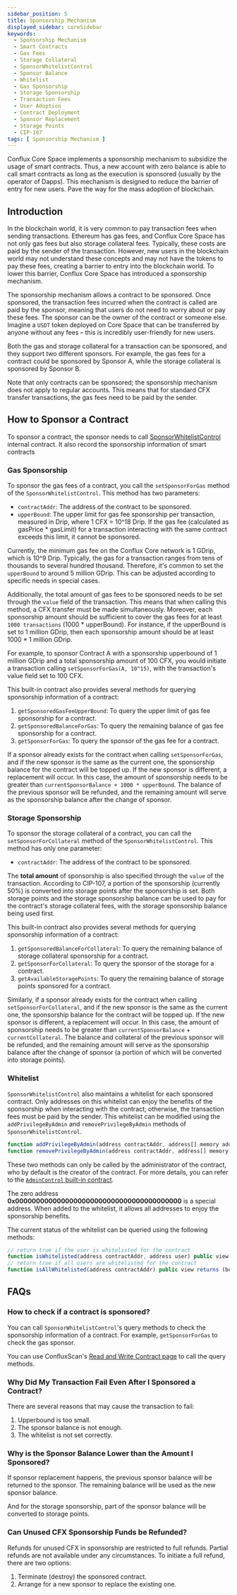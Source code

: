 ```yaml
---
sidebar_position: 5
title: Sponsorship Mechanism
displayed_sidebar: coreSidebar
keywords:
  - Sponsorship Mechanism
  - Smart Contracts
  - Gas Fees
  - Storage Collateral
  - SponsorWhitelistControl
  - Sponsor Balance
  - Whitelist
  - Gas Sponsorship
  - Storage Sponsorship
  - Transaction Fees
  - User Adoption
  - Contract Deployment
  - Sponsor Replacement
  - Storage Points
  - CIP-107
tags: [ Sponsorship Mechanism ]
---
```


Conflux Core Space implements a sponsorship mechanism to subsidize the usage of smart contracts. Thus, a new account with zero balance is able to call smart contracts as long as the execution is sponsored (usually by the operator of Dapps). This mechanism is designed to reduce the barrier of entry for new users.
Pave the way for the mass adoption of blockchain.

## Introduction

In the blockchain world, it is very common to pay transaction fees when sending transactions. Ethereum has gas fees, and Conflux Core Space has not only gas fees but also storage collateral fees. Typically, these costs are paid by the sender of the transaction. However, new users in the blockchain world may not understand these concepts and may not have the tokens to pay these fees, creating a barrier to entry into the blockchain world. To lower this barrier, Conflux Core Space has introduced a sponsorship mechanism.

The sponsorship mechanism allows a contract to be sponsored. Once sponsored, the transaction fees incurred when the contract is called are paid by the sponsor, meaning that users do not need to worry about or pay these fees. The sponsor can be the owner of the contract or someone else. Imagine a `USDT` token deployed on Core Space that can be transferred by anyone without any fees – this is incredibly user-friendly for new users.

Both the gas and storage collateral for a transaction can be sponsored, and they support two different sponsors. For example, the gas fees for a contract could be sponsored by Sponsor A, while the storage collateral is sponsored by Sponsor B.

Note that only contracts can be sponsored; the sponsorship mechanism does not apply to regular accounts. This means that for standard CFX transfer transactions, the gas fees need to be paid by the sender.

## How to Sponsor a Contract

To sponsor a contract, the sponsor needs to call [SponsorWhitelistControl](./internal-contracts/sponsor-whitelist-control) internal contract. It also record the sponsorship information of smart contracts

### Gas Sponsorship

To sponsor the gas fees of a contract, you call the `setSponsorForGas` method of the `SponsorWhitelistControl`. This method has two parameters:

- `contractAddr`: The address of the contract to be sponsored.
- `upperBound`: The upper limit for gas fee sponsorship per transaction, measured in Drip, where 1 CFX = 10^18 Drip. If the gas fee (calculated as gasPrice \* gasLimit) for a transaction interacting with the same contract exceeds this limit, it cannot be sponsored.

Currently, the minimum gas fee on the Conflux Core network is 1 GDrip, which is 10^9 Drip. Typically, the gas for a transaction ranges from tens of thousands to several hundred thousand. Therefore, it's common to set the `upperBound` to around 5 million GDrip. This can be adjusted according to specific needs in special cases.

Additionally, the total amount of gas fees to be sponsored needs to be set through the `value` field of the transaction. This means that when calling this method, a CFX transfer must be made simultaneously. Moreover, each sponsorship amount should be sufficient to cover the gas fees for at least `1000 transactions` (1000 \* upperBound). For instance, if the upperBound is set to 1 million GDrip, then each sponsorship amount should be at least 1000 \* 1 million GDrip.

For example, to sponsor Contract A with a sponsorship upperbound of 1 million GDrip and a total sponsorship amount of 100 CFX, you would initiate a transaction calling `setSponsorForGas(A, 10^15)`, with the transaction's value field set to 100 CFX.

This built-in contract also provides several methods for querying sponsorship information of a contract:

1. `getSponsoredGasFeeUpperBound`: To query the upper limit of gas fee sponsorship for a contract.
2. `getSponsoredBalanceForGas`: To query the remaining balance of gas fee sponsorship for a contract.
3. `getSponsorForGas`: To query the sponsor of the gas fee for a contract.

If a sponsor already exists for the contract when calling `setSponsorForGas`, and if the new sponsor is the same as the current one, the sponsorship balance for the contract will be topped up. If the new sponsor is different, a replacement will occur. In this case, the amount of sponsorship needs to be greater than `currentSponsorBalance + 1000 * upperBound`. The balance of the previous sponsor will be refunded, and the remaining amount will serve as the sponsorship balance after the change of sponsor.

### Storage Sponsorship

To sponsor the storage collateral of a contract, you can call the `setSponsorForCollateral` method of the `SponsorWhitelistControl`. This method has only one parameter:

- `contractAddr`: The address of the contract to be sponsored.

The **total amount** of sponsorship is also specified through the `value` of the transaction. According to CIP-107, a portion of the sponsorship (currently 50%) is converted into storage points after the sponsorship is set. Both storage points and the storage sponsorship balance can be used to pay for the contract's storage collateral fees, with the storage sponsorship balance being used first.

This built-in contract also provides several methods for querying sponsorship information of a contract:

1. `getSponsoredBalanceForCollateral`: To query the remaining balance of storage collateral sponsorship for a contract.
2. `getSponsorForCollateral`: To query the sponsor of the storage for a contract.
3. `getAvailableStoragePoints`: To query the remaining balance of storage points sponsored for a contract.

Similarly, if a sponsor already exists for the contract when calling `setSponsorForCollateral`, and if the new sponsor is the same as the current one, the sponsorship balance for the contract will be topped up. If the new sponsor is different, a replacement will occur. In this case, the amount of sponsorship needs to be greater than `currentSponsorBalance` + `currentCollateral`. The balance and collateral of the previous sponsor will be refunded, and the remaining amount will serve as the sponsorship balance after the change of sponsor (a portion of which will be converted into storage points).

### Whitelist

`SponsorWhitelistControl` also maintains a whitelist for each sponsored contract. Only addresses on this whitelist can enjoy the benefits of the sponsorship when interacting with the contract; otherwise, the transaction fees must be paid by the sender. This whitelist can be modified using the `addPrivilegeByAdmin` and `removePrivilegeByAdmin` methods of `SponsorWhitelistControl`.

```js
function addPrivilegeByAdmin(address contractAddr, address[] memory addresses) public;
function removePrivilegeByAdmin(address contractAddr, address[] memory addresses) public;
```

These two methods can only be called by the administrator of the contract, who by default is the creator of the contract. For more details, you can refer to the [`AdminControl` built-in contract](./internal-contracts/admin.md).

The zero address **0x0000000000000000000000000000000000000000** is a special address. When added to the whitelist, it allows all addresses to enjoy the sponsorship benefits.

The current status of the whitelist can be queried using the following methods:

```js
// return true if the user is whitelisted for the contract
function isWhitelisted(address contractAddr, address user) public view returns (bool)
// return true if all users are whitelisted for the contract
function isAllWhitelisted(address contractAddr) public view returns (bool)
```

## FAQs

### How to check if a contract is sponsored?

You can call `SponsorWhitelistControl`'s query methods to check the sponsorship information of a contract. For example, `getSponsorForGas` to check the gas sponsor.

You can use ConfluxScan's [Read and Write Contract page](https://confluxscan.org/address/cfx:aaejuaaaaaaaaaaaaaaaaaaaaaaaaaaaaegg2r16ar?tab=contract-viewer) to call the query methods.

### Why Did My Transaction Fail Even After I Sponsored a Contract?

There are several reasons that may cause the transaction to fail:

1. Upperbound is too small.
2. The sponsor balance is not enough.
3. The whitelist is not set correctly.

### Why is the Sponsor Balance Lower than the Amount I Sponsored?

If sponsor replacement happens, the previous sponsor balance will be returned to the sponsor. The remaining balance will be used as the new sponsor balance.

And for the storage sponsorship, part of the sponsor balance will be converted to storage points.

### Can Unused CFX Sponsorship Funds be Refunded?

Refunds for unused CFX in sponsorship are restricted to full refunds. Partial refunds are not available under any circumstances. To initiate a full refund, there are two options:

1. Terminate (destroy) the sponsored contract.
2. Arrange for a new sponsor to replace the existing one.
